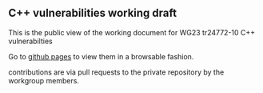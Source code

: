 ## C++ vulnerabilities working draft

This is the public view of the working document for WG23 tr24772-10 C++ vulnerabilties

Go to [github pages](https://petersommerlad.github.io/wg23-tr24772-10-public/) to view them in a browsable fashion.

contributions are via pull requests to the private repository by the workgroup members.

